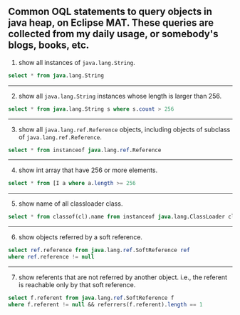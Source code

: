 Common OQL statements to query objects in java heap, on Eclipse MAT. These queries are collected from my daily usage, or somebody's blogs, books, etc.
---
1. show all instances of `java.lang.String`.
```sql
select * from java.lang.String
```
---
2. show all `java.lang.String` instances whose length is larger than 256.
```sql
select * from java.lang.String s where s.count > 256
```
---
3. show all `java.lang.ref.Reference` objects, including objects of subclass of `java.lang.ref.Reference`.
```sql
select * from instanceof java.lang.ref.Reference
```
---
4. show int array that have 256 or more elements.
```sql
select * from [I a where a.length >= 256
```
---
5. show name of all classloader class.
```sql 
select * from classof(cl).name from instanceof java.lang.ClassLoader cl
```
---
6. show objects referred by a soft reference.
```sql
select ref.reference from java.lang.ref.SoftReference ref 
where ref.reference != null
```
---
7. show referents that are not referred by another object. i.e., the referent is reachable only by that soft reference. 
```sql
select f.referent from java.lang.ref.SoftReference f 
where f.referent != null && referrers(f.referent).length == 1
```
